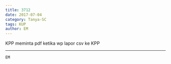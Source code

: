 ```yaml
---
title: 3712
date: 2017-07-04
category: Tanya-SC
tags: KUP
author: EM
---
```


KPP meminta pdf ketika wp lapor csv ke KPP

---



`EM`
